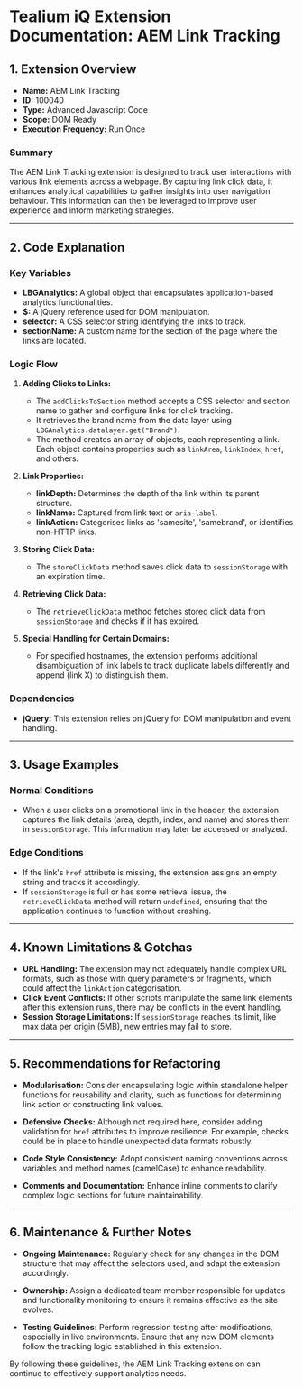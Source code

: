 # Tealium iQ Extension Documentation: AEM Link Tracking

## 1. Extension Overview
- **Name:** AEM Link Tracking
- **ID:** 100040
- **Type:** Advanced Javascript Code
- **Scope:** DOM Ready
- **Execution Frequency:** Run Once

### Summary
The AEM Link Tracking extension is designed to track user interactions with various link elements across a webpage. By capturing link click data, it enhances analytical capabilities to gather insights into user navigation behaviour. This information can then be leveraged to improve user experience and inform marketing strategies.

---

## 2. Code Explanation

### Key Variables
- **LBGAnalytics:** A global object that encapsulates application-based analytics functionalities.
- **$:** A jQuery reference used for DOM manipulation.
- **selector:** A CSS selector string identifying the links to track.
- **sectionName:** A custom name for the section of the page where the links are located.

### Logic Flow
1. **Adding Clicks to Links:**
   - The `addClicksToSection` method accepts a CSS selector and section name to gather and configure links for click tracking.
   - It retrieves the brand name from the data layer using `LBGAnalytics.datalayer.get("Brand")`.
   - The method creates an array of objects, each representing a link. Each object contains properties such as `linkArea`, `linkIndex`, `href`, and others.

2. **Link Properties:**
   - **linkDepth:** Determines the depth of the link within its parent structure.
   - **linkName:** Captured from link text or `aria-label`.
   - **linkAction:** Categorises links as 'samesite', 'samebrand', or identifies non-HTTP links.

3. **Storing Click Data:**
   - The `storeClickData` method saves click data to `sessionStorage` with an expiration time.
   
4. **Retrieving Click Data:**
   - The `retrieveClickData` method fetches stored click data from `sessionStorage` and checks if it has expired.

5. **Special Handling for Certain Domains:**
   - For specified hostnames, the extension performs additional disambiguation of link labels to track duplicate labels differently and append (link X) to distinguish them.

### Dependencies
- **jQuery:** This extension relies on jQuery for DOM manipulation and event handling.

---

## 3. Usage Examples

### Normal Conditions
- When a user clicks on a promotional link in the header, the extension captures the link details (area, depth, index, and name) and stores them in `sessionStorage`. This information may later be accessed or analyzed.

### Edge Conditions
- If the link's `href` attribute is missing, the extension assigns an empty string and tracks it accordingly. 
- If `sessionStorage` is full or has some retrieval issue, the `retrieveClickData` method will return `undefined`, ensuring that the application continues to function without crashing.

---

## 4. Known Limitations & Gotchas

- **URL Handling:** The extension may not adequately handle complex URL formats, such as those with query parameters or fragments, which could affect the `linkAction` categorisation.
- **Click Event Conflicts:** If other scripts manipulate the same link elements after this extension runs, there may be conflicts in the event handling.
- **Session Storage Limitations:** If `sessionStorage` reaches its limit, like max data per origin (5MB), new entries may fail to store.

---

## 5. Recommendations for Refactoring

- **Modularisation:** Consider encapsulating logic within standalone helper functions for reusability and clarity, such as functions for determining link action or constructing link values.
  
- **Defensive Checks:** Although not required here, consider adding validation for `href` attributes to improve resilience. For example, checks could be in place to handle unexpected data formats robustly.
  
- **Code Style Consistency:** Adopt consistent naming conventions across variables and method names (camelCase) to enhance readability.

- **Comments and Documentation:** Enhance inline comments to clarify complex logic sections for future maintainability.

---

## 6. Maintenance & Further Notes

- **Ongoing Maintenance:** Regularly check for any changes in the DOM structure that may affect the selectors used, and adapt the extension accordingly.
  
- **Ownership:** Assign a dedicated team member responsible for updates and functionality monitoring to ensure it remains effective as the site evolves.

- **Testing Guidelines:** Perform regression testing after modifications, especially in live environments. Ensure that any new DOM elements follow the tracking logic established in this extension.

By following these guidelines, the AEM Link Tracking extension can continue to effectively support analytics needs.